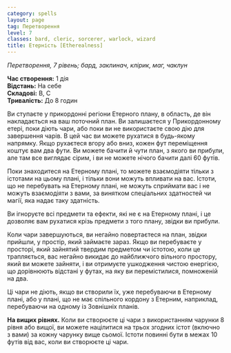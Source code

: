 ```yaml
---
category: spells
layout: page
tag: Перетворення
level: 7
classes: bard, cleric, sorcerer, warlock, wizard
title: Етерність [Etherealness]
---
```


_Перетворення, 7 рівень; бард, заклинач, клірик, маг, чаклун_     

**Час створення:** 1 дія    
**Відстань:** На себе    
**Складові:** В, С    
**Тривалість:** До 8 годин    

Ви ступаєте у прикордонні регіони Етерного плану, в область, де він накладається на ваш поточний план. Ви залишаєтеся у Прикордонному етері, поки діють чари, або поки ви не використаєте свою дію для завершення чарів. В цей час ви можете рухатися в будь-якому напрямку. Якщо рухаєтеся вгору або вниз, кожен фут переміщення коштує вам два фути. Ви можете бачити й чути план, з якого ви прибули, але там все виглядає сірим, і ви не можете нічого бачити далі 60 футів.    

Поки знаходитеся на Етерному плані, то можете взаємодіяти тільки з істотами на цьому плані, і тільки вони можуть впливати на вас. Істоти, що не перебувать на Етерному плані, не можуть сприймати вас і не можуть взаємодіяти з вами, за винятком спеціальних здатностей чи магії, яка надає таку здатність.    

Ви ігноруєте всі предмети та ефекти, які не є на Етерному плані, і це дозволяє вам рухатися крізь предмети з того плану, звідки ви прибули.    

Коли чари завершуються, ви негайно повертаєтеся на план, звідки прийшли, у простір, який займаєте зараз. Якщо ви перебуваєте у просторі, який зайнятий твердим предметом чи істотою, коли це трапляється, вас негайно викидає до найближчого вільного простору, який ви можете зайняти, і ви отримуєте ушкодження чистою енергією, що дорівнюють відстані у футах, на яку ви перемістилися, помноженій на два.    

Ці чари не діють, якщо ви створили їх, уже перебуваючи в Етерному плані, або у плані, що не має спільного кордону з Етерним, наприклад, перебуваючи на одному із Зовнішніх планів.   

**На вищих рівнях.** Коли ви створюєте ці чари з використанням чарунки 8 рівня або вищої, ви можете націлитися на трьох згодних істот (включно з вами) за кожну чарунку вище сьомої. Істоти повинні бути в межах 10 футів від вас, коли ви створюєте ці чари. 
